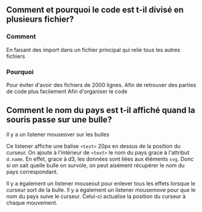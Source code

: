 ## Comment et pourquoi le code est t-il divisé en plusieurs fichier?

### Comment

En faisant des import dans un fichier principal qui relie tous les autres fichiers

### Pourquoi

Pour éviter d'avoir des fichiers de 2000 lignes. 
Afin de retrouver des parties de code plus facilement
Afin d'organiser le code

## Comment le nom du pays est t-il affiché quand la souris passe sur une bulle?

Il y a un listener mouseover sur les bulles

Ce listener affiche une balise `<text>` 20px en dessus de la position du curseur. On ajoute à l'intérieur de `<text>` le nom du pays grace à l'attribut `d.name`. En effet, grace à d3, les données sont liées aux éléments `svg`. Donc si on sait quelle bulle on survole, on peut aisément récupérer le nom du pays correspondant. 

Il y a également un listener mouseout pour enlever tous les effets lorsque le curseur sort de la bulle. Il y a également un listener mousemove pour que le nom du pays suive le curseur. Celui-ci actualise la position du curseur à chaque mouvement.